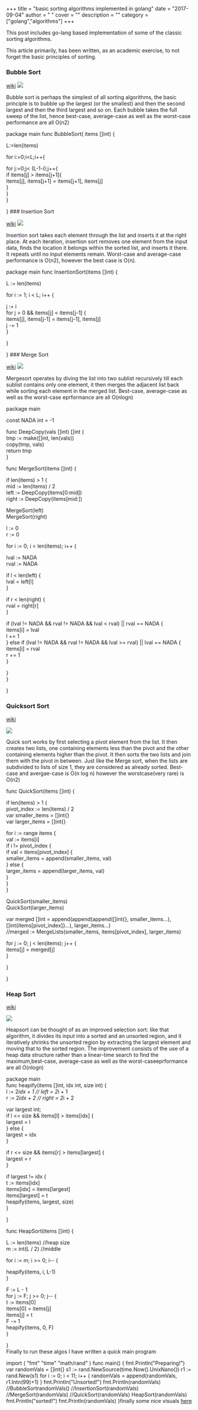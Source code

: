 
+++
title = "basic sorting algorithms implemented in golang"
date = "2017-09-04"
author = " "
cover = ""
description = ""
category = ["golang","algorithms"]
+++

This post includes go-lang based implementation of some of the classic sorting algorithms.

 This article primarily, has been written, as an academic exercise, to not forget the basic principles of sorting.

 ### Bubble Sort

  [wiki](http://en.wikipedia.org/wiki/Bubble_sort) ![](https://upload.wikimedia.org/wikipedia/commons/c/c8/Bubble-sort-example-300px.gif) 

 Bubble sort is perhaps the simplest of all sorting algorithms, the basic principle is to bubble up the largest (or the smallest) and then the second largest and then the third largest and so on. Each bubble takes the full sweep of the list, hence best-case, average-case as well as the worst-case performance are all O(n2) 

  

package main func BubbleSort( items []int) {  
  
 L:=len(items)  
  
 for i:=0;i<L;i++{  
  
 for j:=0;j< (L-1-i);j++{  
 if items[j] > items[j+1]{  
 items[j], items[j+1] = items[j+1], items[j]  
 }  
 }  
 }  
  
}   ### Insertion Sort

  [wiki](https://en.wikipedia.org/wiki/Insertion_sort) ![](https://upload.wikimedia.org/wikipedia/commons/0/0f/Insertion-sort-example-300px.gif) 

  Insertion sort takes each element through the list and inserts it at the right place. At each iteration, insertion sort removes one element from the input data, finds the location it belongs within the sorted list, and inserts it there. It repeats until no input elements remain. Worst-case and average-case performance is O(n2), however the best case is O(n).

  

package main func InsertionSort(items []int) {  
  
 L := len(items)  
  
 for i := 1; i < L; i++ {  
  
 j := i  
 for j > 0 && items[j] < items[j-1] {  
 items[j], items[j-1] = items[j-1], items[j]  
 j -= 1  
 }  
  
 }  
  
}   ### Merge Sort

  [wiki](https://en.wikipedia.org/wiki/Merge_sort) ![](https://upload.wikimedia.org/wikipedia/commons/c/cc/Merge-sort-example-300px.gif) 

  Mergesort operates by diving the list into two sublist recursively till each sublist contains only one element, it then merges the adjacent list back while sorting each element in the merged list. Best-case, average-case as well as the worst-case eprformance are all O(nlogn) 

  

package main  
  
const NADA int = -1  
  
func DeepCopy(vals []int) []int {  
 tmp := make([]int, len(vals))  
 copy(tmp, vals)  
 return tmp  
}  
  
func MergeSort(items []int) {  
  
 if len(items) > 1 {  
 mid := len(items) / 2  
 left := DeepCopy(items[0:mid])  
 right := DeepCopy(items[mid:])  
  
 MergeSort(left)  
 MergeSort(right)  
  
 l := 0  
 r := 0  
  
 for i := 0; i < len(items); i++ {  
  
 lval := NADA  
 rval := NADA  
  
 if l < len(left) {  
 lval = left[l]  
 }  
  
 if r < len(right) {  
 rval = right[r]  
 }  
  
 if (lval != NADA && rval != NADA && lval < rval) || rval == NADA {  
 items[i] = lval  
 l += 1  
 } else if (lval != NADA && rval != NADA && lval >= rval) || lval == NADA {  
 items[i] = rval  
 r += 1  
 }  
  
 }  
 }  
  
}  
   ### Quicksort Sort

  [wiki](https://en.wikipedia.org/wiki/Quicksort)

 ![](https://upload.wikimedia.org/wikipedia/commons/6/6a/Sorting_quicksort_anim.gif)

  Quick sort works by first selecting a pivot element from the list. It then creates two lists, one containing elements less than the pivot and the other containing elements higher than the pivot. It then sorts the two lists and join them with the pivot in between. Just like the Merge sort, when the lists are subdivided to lists of size 1, they are considered as already sorted. Best-case and avergae-case is O(n log n) however the worstcase(very rare) is O(n2) 

  

func QuickSort(items []int) {  
  
 if len(items) > 1 {  
 pivot\_index := len(items) / 2  
 var smaller\_items = []int{}  
 var larger\_items = []int{}  
  
 for i := range items {  
 val := items[i]  
 if i != pivot\_index {  
 if val < items[pivot\_index] {  
 smaller\_items = append(smaller\_items, val)  
 } else {  
 larger\_items = append(larger\_items, val)  
 }  
 }  
 }  
  
 QuickSort(smaller\_items)  
 QuickSort(larger\_items)  
  
 var merged []int = append(append(append([]int{}, smaller\_items...), []int{items[pivot\_index]}...), larger\_items...)  
 //merged := MergeLists(smaller\_items, items[pivot\_index], larger\_items)  
  
 for j := 0; j < len(items); j++ {  
 items[j] = merged[j]  
 }  
  
 }  
  
}  
   ### Heap Sort

  [wiki](http://en.wikipedia.org/wiki/Heapsort) 

 ![](https://upload.wikimedia.org/wikipedia/commons/1/1b/Sorting_heapsort_anim.gif) 

  Heapsort can be thought of as an improved selection sort: like that algorithm, it divides its input into a sorted and an unsorted region, and it iteratively shrinks the unsorted region by extracting the largest element and moving that to the sorted region. The improvement consists of the use of a heap data structure rather than a linear-time search to find the maximum,best-case, average-case as well as the worst-caseeprformance are all O(nlogn) 

  

package main   
func heapify(items []int, idx int, size int) {  
 l := 2*idx + 1 // left = 2*i + 1  
 r := 2*idx + 2 // right = 2*i + 2  
  
 var largest int;  
 if l <= size && items[l] > items[idx] {  
 largest = l  
 } else {  
 largest = idx  
 }  
  
 if r <= size && items[r] > items[largest] {  
 largest = r  
 }  
  
 if largest != idx {  
 t := items[idx]  
 items[idx] = items[largest]  
 items[largest] = t  
 heapify(items, largest, size)  
 }  
  
}  
  
func HeapSort(items []int) {  
  
 L := len(items) //heap size  
 m := int(L / 2) //middle  
  
 for i := m; i >= 0; i-- {  
  
 heapify(items, i, L-1)  
 }  
  
 F := L - 1  
 for j := F; j >= 0; j-- {  
 t := items[0]  
 items[0] = items[j]  
 items[j] = t  
 F -= 1  
 heapify(items, 0, F)  
 }  
  
}  
   Finally to run these algos I have written a quick main program

  

import ( "fmt" "time" "math/rand" ) func main() { fmt.Println("Preparing!") var randomVals = []int{} s1 := rand.NewSource(time.Now().UnixNano()) r1 := rand.New(s1) for i := 0; i < 11; i++ { randomVals = append(randomVals, r1.Intn(99)+1) } fmt.Println("Unsorted!") fmt.Println(randomVals) //BubbleSortrandomVals() //InsertionSort(randomVals) //MergeSort(randomVals) //QuickSort(randomVals) HeapSort(randomVals) fmt.Println("sorted!") fmt.Println(randomVals) }finally some nice visuals [here](https://imgur.com/gallery/RM3wl)

